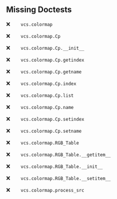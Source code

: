 Missing Doctests
----------------
:x:```    vcs.colormap```

:x:```    vcs.colormap.Cp```

:x:```    vcs.colormap.Cp.__init__```

:x:```    vcs.colormap.Cp.getindex```

:x:```    vcs.colormap.Cp.getname```

:x:```    vcs.colormap.Cp.index```

:x:```    vcs.colormap.Cp.list```

:x:```    vcs.colormap.Cp.name```

:x:```    vcs.colormap.Cp.setindex```

:x:```    vcs.colormap.Cp.setname```

:x:```    vcs.colormap.RGB_Table```

:x:```    vcs.colormap.RGB_Table.__getitem__```

:x:```    vcs.colormap.RGB_Table.__init__```

:x:```    vcs.colormap.RGB_Table.__setitem__```

:x:```    vcs.colormap.process_src```

